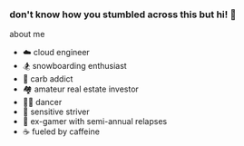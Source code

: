 ### don't know how you stumbled across this but hi! 👋

about me
- ☁️  cloud engineer
- 🏂 snowboarding enthusiast
- 🍞 carb addict
- 🏘 amateur real estate investor
- 💃🏻 dancer
- 💩 sensitive striver
- 👾 ex-gamer with semi-annual relapses
- ☕️ fueled by caffeine
